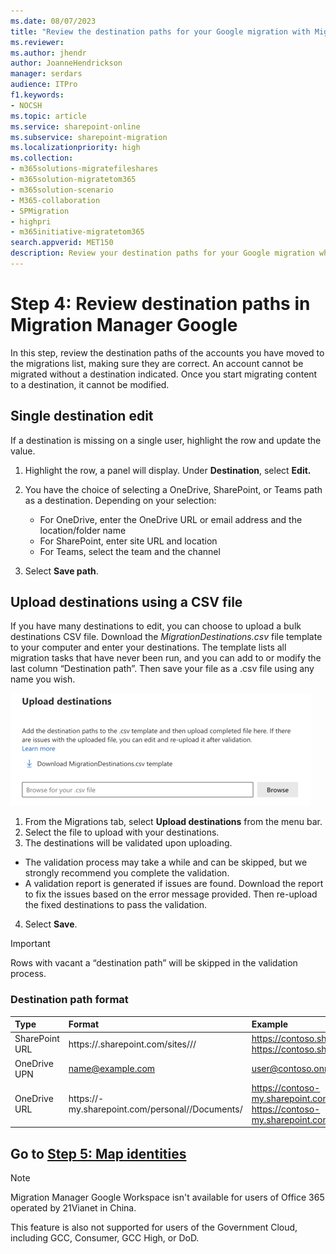 ```yaml
---
ms.date: 08/07/2023
title: "Review the destination paths for your Google migration with Migration Manager"
ms.reviewer: 
ms.author: jhendr
author: JoanneHendrickson
manager: serdars
audience: ITPro
f1.keywords:
- NOCSH
ms.topic: article
ms.service: sharepoint-online
ms.subservice: sharepoint-migration
ms.localizationpriority: high
ms.collection: 
- m365solutions-migratefileshares
- m365solution-migratetom365
- m365solution-scenario
- M365-collaboration
- SPMigration
- highpri
- m365initiative-migratetom365
search.appverid: MET150
description: Review your destination paths for your Google migration while using Migration Manager.
---
```

# Step 4: Review destination paths in Migration Manager Google

In this step, review the destination paths of the accounts you have moved to the migrations list, making sure they are correct. An account cannot be migrated without a destination indicated. Once you start migrating content to a destination, it cannot be modified.

## Single destination edit

If a destination is missing on a single user, highlight the row and update the value. 

1. Highlight the row, a panel will display. Under **Destination**, select **Edit.**
2. You have the choice of selecting a OneDrive, SharePoint, or Teams path as a destination. Depending on your selection:

    - For OneDrive, enter the OneDrive URL or email address and the location/folder name
    - For SharePoint, enter site URL and location
    - For Teams, select the team and the channel

3. Select **Save path**.


## Upload destinations using a CSV file

If you have many destinations to edit, you can choose to upload a bulk destinations CSV file.  Download the *MigrationDestinations.csv* file template to your computer and enter your destinations. The template lists all migration tasks that have never been run, and you can add to or modify the last column “Destination path”. Then save your file as a .csv file using any name you wish. 


![upload destinations for Google accounts bulk](media/mm-google-bulk-upload-destination-panel.png)

1. From the Migrations tab, select **Upload destinations** from the menu bar.
2. Select the file to upload with your destinations.
3. The destinations will be validated upon uploading. </br>
- The validation process may take a while and can be skipped, but we strongly recommend you complete the validation.
- A validation report is generated if issues are found. Download the report to fix the issues based on the error message provided. Then re-upload the fixed destinations to pass the validation.

4. Select **Save**.  

>[!Important]
>Rows with vacant a “destination path” will be skipped in the validation process.  


### Destination path format

|Type|Format|Example|
|:-----|:-----|:-----|
|SharePoint URL|https://<tenant>.sharepoint.com/sites/<site name>/<library name>/<optional folder name>|https://contoso.sharepoint.com/sites/sitecollection/Shared Documents </br>https://contoso.sharepoint.com/sites/sitecollection/Shared Documents/SubFolder|
|OneDrive UPN|name@example.com|user@contoso.onmicrosoft.com|
|OneDrive URL|https://<tenant name>-my.sharepoint.com/personal/<user principal name>/Documents/<optional folder name>|https://contoso-my.sharepoint.com/personal/user_contoso_onmicrosoft_com/Documents </br>https://contoso-my.sharepoint.com/personal/user_contoso_onmicrosoft_com/Documents/SubFolder |



## Go to [**Step 5: Map identities**](mm-google-step5-map-identities.md)


>[!NOTE]
>Migration Manager Google Workspace isn't available for users of Office 365 operated by 21Vianet in China.
>
> This feature is also not supported for users of the Government Cloud, including GCC, Consumer, GCC High, or DoD.

